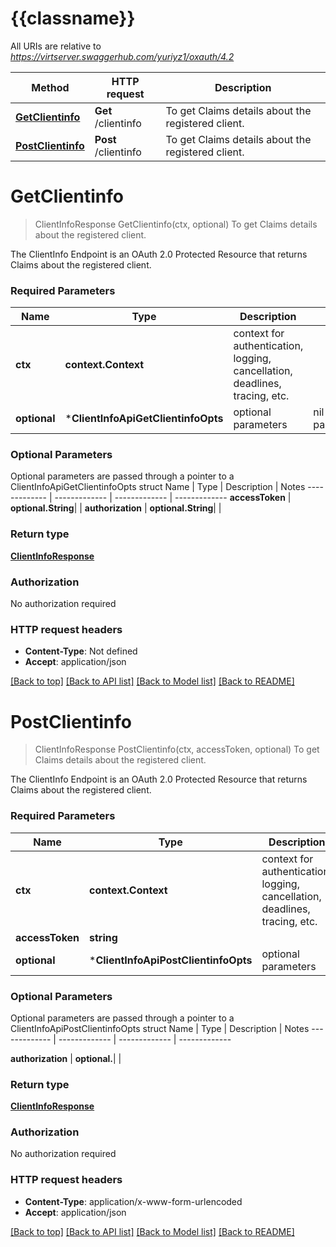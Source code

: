 # {{classname}}

All URIs are relative to *https://virtserver.swaggerhub.com/yuriyz1/oxauth/4.2*

Method | HTTP request | Description
------------- | ------------- | -------------
[**GetClientinfo**](ClientInfoApi.md#GetClientinfo) | **Get** /clientinfo | To get Claims details about the registered client.
[**PostClientinfo**](ClientInfoApi.md#PostClientinfo) | **Post** /clientinfo | To get Claims details about the registered client.

# **GetClientinfo**
> ClientInfoResponse GetClientinfo(ctx, optional)
To get Claims details about the registered client.

The ClientInfo Endpoint is an OAuth 2.0 Protected Resource that returns Claims about the registered client.

### Required Parameters

Name | Type | Description  | Notes
------------- | ------------- | ------------- | -------------
 **ctx** | **context.Context** | context for authentication, logging, cancellation, deadlines, tracing, etc.
 **optional** | ***ClientInfoApiGetClientinfoOpts** | optional parameters | nil if no parameters

### Optional Parameters
Optional parameters are passed through a pointer to a ClientInfoApiGetClientinfoOpts struct
Name | Type | Description  | Notes
------------- | ------------- | ------------- | -------------
 **accessToken** | **optional.String**|  | 
 **authorization** | **optional.String**|  | 

### Return type

[**ClientInfoResponse**](ClientInfoResponse.md)

### Authorization

No authorization required

### HTTP request headers

 - **Content-Type**: Not defined
 - **Accept**: application/json

[[Back to top]](#) [[Back to API list]](../README.md#documentation-for-api-endpoints) [[Back to Model list]](../README.md#documentation-for-models) [[Back to README]](../README.md)

# **PostClientinfo**
> ClientInfoResponse PostClientinfo(ctx, accessToken, optional)
To get Claims details about the registered client.

The ClientInfo Endpoint is an OAuth 2.0 Protected Resource that returns Claims about the registered client.

### Required Parameters

Name | Type | Description  | Notes
------------- | ------------- | ------------- | -------------
 **ctx** | **context.Context** | context for authentication, logging, cancellation, deadlines, tracing, etc.
  **accessToken** | **string**|  | 
 **optional** | ***ClientInfoApiPostClientinfoOpts** | optional parameters | nil if no parameters

### Optional Parameters
Optional parameters are passed through a pointer to a ClientInfoApiPostClientinfoOpts struct
Name | Type | Description  | Notes
------------- | ------------- | ------------- | -------------

 **authorization** | **optional.**|  | 

### Return type

[**ClientInfoResponse**](ClientInfoResponse.md)

### Authorization

No authorization required

### HTTP request headers

 - **Content-Type**: application/x-www-form-urlencoded
 - **Accept**: application/json

[[Back to top]](#) [[Back to API list]](../README.md#documentation-for-api-endpoints) [[Back to Model list]](../README.md#documentation-for-models) [[Back to README]](../README.md)

